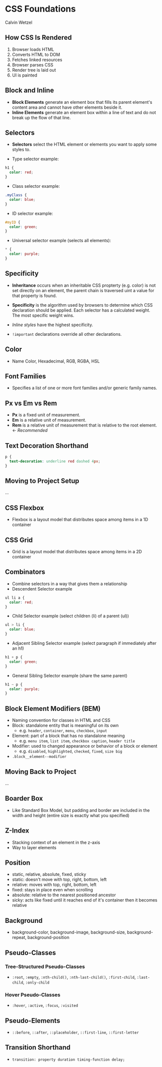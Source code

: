 # CSS Foundations

Calvin Wetzel

## How CSS Is Rendered

1. Browser loads HTML
2. Converts HTML to DOM
3. Fetches linked resources
4. Browser parses CSS
5. Render tree is laid out
6. UI is painted

## Block and Inline

- **Block Elements** generate an element box that fills its parent element's content area and cannot have other elements beside it.
- **Inline Elements** generate an element box within a line of text and do not break up the flow of that line.

## Selectors

- **Selectors** select the HTML element or elements you want to apply some styles to.

- Type selector example:

```css
h1 {
  color: red;
}
```

- Class selector example:

```css
.myClass {
  color: blue;
}
```

- ID selector example:

```css
#myID {
  color: green;
}
```

- Universal selector example (selects all elements):

```css
* {
  color: purple;
}
```

## Specificity

- **Inheritance** occurs when an inheritable CSS propterty (e.g. color) is not set directly on an element, the parent chain is traversed uint a value for that property is found.
- **Specificity** is the algorithm used by browsers to determine which CSS declaration should be applied. Each selector has a calculated weight. The most specific weight wins.

- _Inline styles_ have the highest specificity.

- `!important` declarations override all other declarations.

## Color

- Name Color, Hexadecimal, RGB, RGBA, HSL

## Font Families

- Specifies a list of one or more font families and/or generic family names.

## Px vs Em vs Rem

- **Px** is a fixed unit of measurement.
- **Em** is a relative unit of measurement.
- **Rem** is a relative unit of measurement that is relative to the root element. <- _Recommended_

## Text Decoration Shorthand

```css
p {
  text-decoration: underline red dashed 4px;
}
```

## Moving to Project Setup

...

## CSS Flexbox

- Flexbox is a layout model that distributes space among items in a 1D container

## CSS Grid

- Grid is a layout model that distributes space among items in a 2D container

## Combinators

- Combine selectors in a way that gives them a relationship
- Descendent Selector example

```css
ul li a {
  color: red;
}
```

- Child Selector example (select children (li) of a parent (ul))

```css
ul > li {
  color: blue;
}
```

- Adjacent Sibling Selector example (select paragraph if immediately after an h1)

```css
h1 + p {
  color: green;
}
```

- General Sibling Selector example (share the same parent)

```css
h1 ~ p {
  color: purple;
}
```

## Block Element Modifiers (BEM)

- Naming convention for classes in HTML and CSS
- Block: standalone entity that is meaningful on its own
  - e.g. `header`, `container`, `menu`, `checkbox`, `input`
- Element: part of a block that has no standalone meaning
  - e.g. `menu item`, `list item`, `checkbox caption`, `header title`
- Modifier: used to changed appearance or behavior of a block or element
  - e.g. `disabled`, `highlighted`, `checked`, `fixed`, `size big`
- `.block__element--modifier`

## Moving Back to Project

...

## Boarder Box

- Like Standard Box Model, but padding and border are included in the width and height (entire size is exactly what you specified)

## Z-Index

- Stacking context of an element in the z-axis
- Way to layer elements

## Position

- static, relative, absolute, fixed, sticky
- static: doesn't move with top, right, bottom, left
- relative: moves with top, right, bottom, left
- fixed: stays in place even when scrolling
- absolute: relative to the nearest positioned ancestor
- sicky: acts like fixed until it reaches end of it's container then it becomes relative

## Background

- background-color, background-image, background-size, background-repeat, background-position

## Pseudo-Classes

### Tree-Structured Pseudo-Classes

- `:root`, `:empty`, `:nth-child()`, `:nth-last-child()`, `:first-child`, `:last-child`, `:only-child`

### Hover Pseudo-Classes

- `:hover`, `:active`, `:focus`, `:visited`

## Pseudo-Elements

- `::before`, `::after`, `::placeholder`, `::first-line`, `::first-letter`

## Transition Shorthand

- `transition: property duration timing-function delay;`
